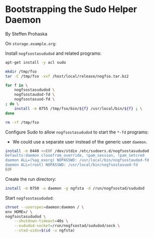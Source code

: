 # Bootstrapping the Sudo Helper Daemon
By Steffen Prohaska
<!--@@VERSIONINC@@-->

On `storage.example.org`:

Install `nogfsostasududod` and related programs:

```bash
apt-get install -y acl sudo

mkdir /tmp/fso
tar -C /tmp/fso -xvf /host/local/release/nogfso.tar.bz2

for f in \
    nogfsostasududod \
    nogfsostaudod-fd \
    nogfsostasuod-fd \
; do \
    install -m 0755 /tmp/fso/bin/${f} /usr/local/bin/${f} ; \
done

rm -rf /tmp/fso
```

Configure Sudo to allow `nogfsostasududod` to start the `*-fd` programs:

* We could use a separate user instead of the generic user `daemon`.

```bash
install -m 0440 <<EOF /dev/stdin /etc/sudoers.d/nogfsostasududod
Defaults:daemon closefrom_override, !pam_session, !pam_setcred
daemon ALL=(%ag_exorg) NOPASSWD: /usr/local/bin/nogfsostaudod-fd
daemon ALL=(root) NOPASSWD: /usr/local/bin/nogfsostasuod-fd
EOF
```

Create the run directory:

```bash
install -m 0750 -o daemon -g ngfsta -d /run/nogfsostad/sududod
```

Start `nogfsostasududod`:

```bash
chroot --userspec=daemon:daemon / \
env HOME=/ \
nogfsostasududod \
    --shutdown-timeout=40s \
    --sududod-socket=/run/nogfsostad/sududod/sock \
    --stad-uids=$(id -u ngfsta)
```

